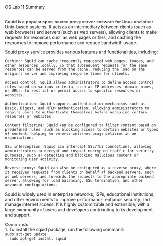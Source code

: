 <p> OS Lab 11 Summary <p> <br>
  Squid is a popular open-source proxy server software for Linux and other Unix-based systems. It acts as an intermediary between clients (such as web browsers) and servers (such as web servers), allowing clients to make requests for resources such as web pages or files, and caching the responses to improve performance and reduce bandwidth usage.

Squid proxy service provides various features and functionalities, including:

    Caching: Squid can cache frequently requested web pages, images, and other resources locally, so that subsequent requests for the same resources can be served from the cache, reducing the load on the original server and improving response times for clients.

    Access control: Squid allows administrators to define access control rules based on various criteria, such as IP addresses, domain names, or URLs, to restrict or permit access to specific resources or websites.

    Authentication: Squid supports authentication mechanisms such as Basic, Digest, and NTLM authentication, allowing administrators to require users to authenticate themselves before accessing certain resources or websites.

    Content filtering: Squid can be configured to filter content based on predefined rules, such as blocking access to certain websites or types of content, helping to enforce internet usage policies in an organization.

    SSL interception: Squid can intercept SSL/TLS connections, allowing administrators to decrypt and inspect encrypted traffic for security purposes, such as detecting and blocking malicious content or monitoring user activity.

    Reverse proxy: Squid can also be configured as a reverse proxy, where it receives requests from clients on behalf of backend servers, such as web servers, and forwards the requests to the appropriate backend server, allowing for load balancing, SSL termination, and other advanced configurations.

Squid is widely used in enterprise networks, ISPs, educational institutions, and other environments to improve performance, enhance security, and manage internet access. It is highly customizable and extensible, with a large community of users and developers contributing to its development and support.<br>
  <p> Commands <br>
    1. To install the squid package, run the following command:<br>
<code>sudo apt-get update
  sudo apt-get install squid</code> <br>
